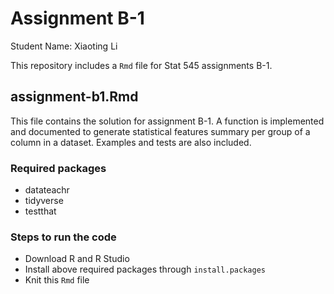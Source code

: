 # Assignment B-1

Student Name: Xiaoting Li

This repository includes a `Rmd` file for Stat 545 assignments B-1. 

## assignment-b1.Rmd
This file contains the solution for assignment B-1. A function is implemented and documented to generate statistical features summary per group of a column in a dataset. Examples and tests are also included.

### Required packages
- datateachr
- tidyverse
- testthat

### Steps to run the code
- Download R and R Studio
- Install above required packages through `install.packages`
- Knit this `Rmd` file

